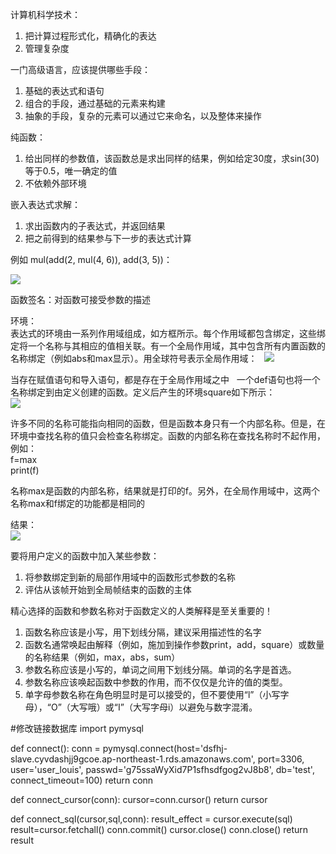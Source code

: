 计算机科学技术：  
1. 把计算过程形式化，精确化的表达
2. 管理复杂度

一门高级语言，应该提供哪些手段：  
1. 基础的表达式和语句  
2. 组合的手段，通过基础的元素来构建
3. 抽象的手段，复杂的元素可以通过它来命名，以及整体来操作

纯函数：  
1. 给出同样的参数值，该函数总是求出同样的结果，例如给定30度，求sin(30)等于0.5，唯一确定的值
2. 不依赖外部环境

嵌入表达式求解：  
1. 求出函数内的子表达式，并返回结果
2. 把之前得到的结果参与下一步的表达式计算

例如 mul(add(2, mul(4, 6)), add(3, 5))：  

![](https://github.com/yangyang510/py/blob/master/Image/biaodashijisuan.png)

函数签名：对函数可接受参数的描述

环境：  
表达式的环境由一系列作用域组成，如方框所示。每个作用域都包含绑定，这些绑定将一个名称与其相应的值相关联。有一个全局作用域，其中包含所有内置函数的名称绑定（例如abs和max显示）。用全球符号表示全局作用域：  
![](https://github.com/yangyang510/py/blob/master/Image/maxabs.png)

当存在赋值语句和导入语句，都是存在于全局作用域之中  
一个def语句也将一个名称绑定到由定义创建的函数。定义后产生的环境square如下所示：  
![](https://github.com/yangyang510/py/blob/master/Image/squer.png)


许多不同的名称可能指向相同的函数，但是函数本身只有一个内部名称。但是，在环境中查找名称的值只会检查名称绑定。函数的内部名称在查找名称时不起作用，例如：  
f=max  
print(f)  

名称max是函数的内部名称，结果就是打印的f。另外，在全局作用域中，这两个名称max和f绑定的功能都是相同的

结果：  
![](https://github.com/yangyang510/py/blob/master/Image/%E5%87%BD%E6%95%B0.png)


要将用户定义的函数中加入某些参数：
1. 将参数绑定到新的局部作用域中的函数形式参数的名称
2. 评估从该帧开始到全局帧结束的函数的主体

精心选择的函数和参数名称对于函数定义的人类解释是至关重要的！  
1. 函数名称应该是小写，用下划线分隔，建议采用描述性的名字
2. 函数名通常唤起由解释（例如，施加到操作参数print，add，square）或数量的名称结果（例如，max，abs，sum）
3. 参数名称应该是小写的，单词之间用下划线分隔。单词的名字是首选。
4. 参数名称应该唤起函数中参数的作用，而不仅仅是允许的值的类型。
5. 单字母参数名称在角色明显时是可以接受的，但不要使用“l”（小写字母），“O”（大写哦）或“I”（大写字母i）以避免与数字混淆。

#修改链接数据库
import pymysql

def connect():
    conn = pymysql.connect(host='dsfhj-slave.cyvdashjj9gcoe.ap-northeast-1.rds.amazonaws.com', port=3306,
                           user='user_louis', passwd='g75ssaWyXid7P1sfhsdfgog2vJ8b8', db='test',
                           connect_timeout=100)
    return conn

def connect_cursor(conn):
    cursor=conn.cursor()
    return cursor

def connect_sql(cursor,sql,conn):
    result_effect = cursor.execute(sql)
    result=cursor.fetchall()
    conn.commit()
    cursor.close()
    conn.close()
    return result

